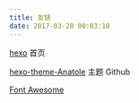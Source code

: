 ```yaml
---
title: 友链
date: 2017-03-20 00:03:10
---
```

[hexo](https://hexo.io/) 首页

[hexo-theme-Anatole](https://github.com/Ben02/hexo-theme-Anatole) 主题 Github

[Font Awesome](http://fontawesome.io/)
